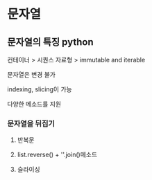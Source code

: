 # 문자열

## 문자열의 특징 python

컨테이너 > 시퀀스 자료형 > immutable and iterable

문자열은 변경 불가

indexing, slicing이 가능

다양한 메소드를 지원

### 문자열을 뒤집기

1. 반복문

2. list.reverse() + ''.join()메소드

3. 슬라이싱